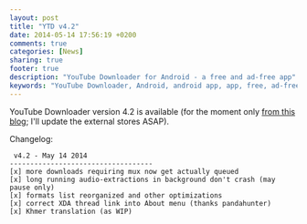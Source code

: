 ```yaml
---
layout: post
title: "YTD v4.2"
date: 2014-05-14 17:56:19 +0200
comments: true
categories: [News]
sharing: true
footer: true
description: "YouTube Downloader for Android - a free and ad-free app"
keywords: "YouTube Downloader, Android, android app, app, free, ad-free, no ads, dentex, video, YouTube, downloader"
---
```

YouTube Downloader version 4.2 is available (for the moment only [from this blog](http://dentex.github.io/files/apk/latest/dentex.youtube.downloader.apk); I'll update the external stores ASAP).

Changelog:

     v4.2 - May 14 2014
    -----------------------------------
    [x] more downloads requiring mux now get actually queued
    [x] long running audio-extractions in background don't crash (may pause only) 
    [x] formats list reorganized and other optimizations
    [x] correct XDA thread link into About menu (thanks pandahunter)
    [x] Khmer translation (as WIP)
